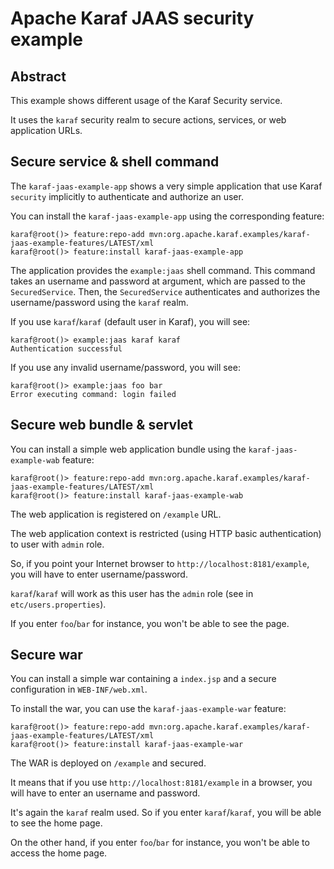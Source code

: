 <!--
    Licensed to the Apache Software Foundation (ASF) under one
    or more contributor license agreements.  See the NOTICE file
    distributed with this work for additional information
    regarding copyright ownership.  The ASF licenses this file
    to you under the Apache License, Version 2.0 (the
    "License"); you may not use this file except in compliance
    with the License.  You may obtain a copy of the License at

      http://www.apache.org/licenses/LICENSE-2.0

    Unless required by applicable law or agreed to in writing,
    software distributed under the License is distributed on an
    "AS IS" BASIS, WITHOUT WARRANTIES OR CONDITIONS OF ANY
    KIND, either express or implied.  See the License for the
    specific language governing permissions and limitations
    under the License.
-->
# Apache Karaf JAAS security example

## Abstract

This example shows different usage of the Karaf Security service.

It uses the `karaf` security realm to secure actions, services, or web application URLs.

## Secure service & shell command

The `karaf-jaas-example-app` shows a very simple application that use Karaf `security` implicitly to authenticate and
authorize an user.

You can install the `karaf-jaas-example-app` using the corresponding feature:

```
karaf@root()> feature:repo-add mvn:org.apache.karaf.examples/karaf-jaas-example-features/LATEST/xml
karaf@root()> feature:install karaf-jaas-example-app
```

The application provides the `example:jaas` shell command. This command takes an username and password at argument, which are passed to the `SecuredService`.
Then, the `SecuredService` authenticates and authorizes the username/password using the `karaf` realm.

If you use `karaf`/`karaf` (default user in Karaf), you will see:

```
karaf@root()> example:jaas karaf karaf
Authentication successful
```

If you use any invalid username/password, you will see:

```
karaf@root()> example:jaas foo bar
Error executing command: login failed
```

## Secure web bundle & servlet

You can install a simple web application bundle using the `karaf-jaas-example-wab` feature:

```
karaf@root()> feature:repo-add mvn:org.apache.karaf.examples/karaf-jaas-example-features/LATEST/xml
karaf@root()> feature:install karaf-jaas-example-wab
```

The web application is registered on `/example` URL.

The web application context is restricted (using HTTP basic authentication) to user with `admin` role.

So, if you point your Internet browser to `http://localhost:8181/example`, you will have to enter username/password.

`karaf`/`karaf` will work as this user has the `admin` role (see in `etc/users.properties`).

If you enter `foo`/`bar` for instance, you won't be able to see the page.
 
## Secure war

You can install a simple war containing a `index.jsp` and a secure configuration in `WEB-INF/web.xml`.

To install the war, you can use the `karaf-jaas-example-war` feature:

```
karaf@root()> feature:repo-add mvn:org.apache.karaf.examples/karaf-jaas-example-features/LATEST/xml
karaf@root()> feature:install karaf-jaas-example-war
```

The WAR is deployed on `/example` and secured.

It means that if you use `http://localhost:8181/example` in a browser, you will have to enter an username and password.

It's again the `karaf` realm used. So if you enter `karaf`/`karaf`, you will be able to see the home page.

On the other hand, if you enter `foo`/`bar` for instance, you won't be able to access the home page.